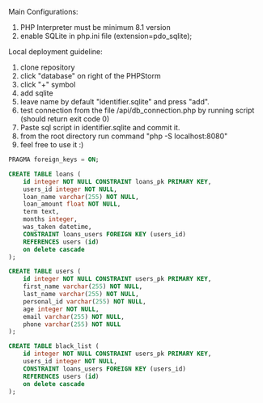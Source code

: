 
Main Configurations:

1. PHP Interpreter must be minimum 8.1 version
2. enable SQLite in php.ini file (extension=pdo_sqlite);

Local deployment guideline:
1. clone repository
2. click "database" on right of the PHPStorm
3. click "+" symbol
4. add sqlite
5. leave name by default "identifier.sqlite" and press "add".
6. test connection from the file /api/db_connection.php by running script (should return exit code 0)
7. Paste sql script in identifier.sqlite and commit it.
8. from the root directory run command "php -S localhost:8080"
9. feel free to use it :)


``` sql
PRAGMA foreign_keys = ON;

CREATE TABLE loans (
    id integer NOT NULL CONSTRAINT loans_pk PRIMARY KEY,
    users_id integer NOT NULL,
    loan_name varchar(255) NOT NULL,
    loan_amount float NOT NULL,
    term text,
    months integer,
    was_taken datetime,
    CONSTRAINT loans_users FOREIGN KEY (users_id)
    REFERENCES users (id)
    on delete cascade
);

CREATE TABLE users (
    id integer NOT NULL CONSTRAINT users_pk PRIMARY KEY,
    first_name varchar(255) NOT NULL,
    last_name varchar(255) NOT NULL,
    personal_id varchar(255) NOT NULL,
    age integer NOT NULL,
    email varchar(255) NOT NULL,
    phone varchar(255) NOT NULL
);

CREATE TABLE black_list (
    id integer NOT NULL CONSTRAINT users_pk PRIMARY KEY,
    users_id integer NOT NULL,
    CONSTRAINT loans_users FOREIGN KEY (users_id)
    REFERENCES users (id)
    on delete cascade
);
```

